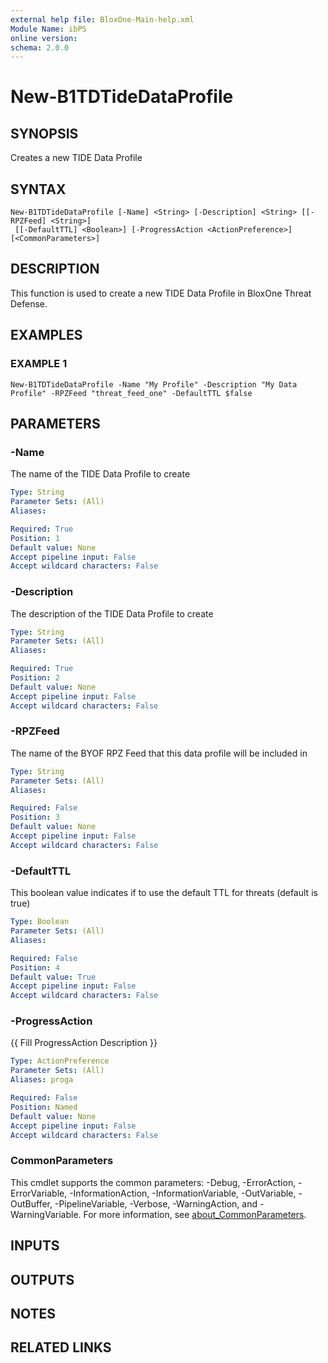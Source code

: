 ```yaml
---
external help file: BloxOne-Main-help.xml
Module Name: ibPS
online version:
schema: 2.0.0
---
```


# New-B1TDTideDataProfile

## SYNOPSIS
Creates a new TIDE Data Profile

## SYNTAX

```
New-B1TDTideDataProfile [-Name] <String> [-Description] <String> [[-RPZFeed] <String>]
 [[-DefaultTTL] <Boolean>] [-ProgressAction <ActionPreference>] [<CommonParameters>]
```

## DESCRIPTION
This function is used to create a new TIDE Data Profile in BloxOne Threat Defense.

## EXAMPLES

### EXAMPLE 1
```
New-B1TDTideDataProfile -Name "My Profile" -Description "My Data Profile" -RPZFeed "threat_feed_one" -DefaultTTL $false
```

## PARAMETERS

### -Name
The name of the TIDE Data Profile to create

```yaml
Type: String
Parameter Sets: (All)
Aliases:

Required: True
Position: 1
Default value: None
Accept pipeline input: False
Accept wildcard characters: False
```

### -Description
The description of the TIDE Data Profile to create

```yaml
Type: String
Parameter Sets: (All)
Aliases:

Required: True
Position: 2
Default value: None
Accept pipeline input: False
Accept wildcard characters: False
```

### -RPZFeed
The name of the BYOF RPZ Feed that this data profile will be included in

```yaml
Type: String
Parameter Sets: (All)
Aliases:

Required: False
Position: 3
Default value: None
Accept pipeline input: False
Accept wildcard characters: False
```

### -DefaultTTL
This boolean value indicates if to use the default TTL for threats (default is true)

```yaml
Type: Boolean
Parameter Sets: (All)
Aliases:

Required: False
Position: 4
Default value: True
Accept pipeline input: False
Accept wildcard characters: False
```

### -ProgressAction
{{ Fill ProgressAction Description }}

```yaml
Type: ActionPreference
Parameter Sets: (All)
Aliases: proga

Required: False
Position: Named
Default value: None
Accept pipeline input: False
Accept wildcard characters: False
```

### CommonParameters
This cmdlet supports the common parameters: -Debug, -ErrorAction, -ErrorVariable, -InformationAction, -InformationVariable, -OutVariable, -OutBuffer, -PipelineVariable, -Verbose, -WarningAction, and -WarningVariable. For more information, see [about_CommonParameters](http://go.microsoft.com/fwlink/?LinkID=113216).

## INPUTS

## OUTPUTS

## NOTES

## RELATED LINKS
